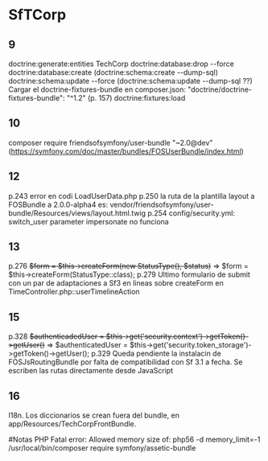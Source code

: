 # SfTCorp
9
--
doctrine:generate:entities TechCorp
doctrine:database:drop --force
doctrine:database:create
(doctrine:schema:create --dump-sql)
doctrine:schema:update --force
(doctrine:schema:update --dump-sql ??)
Cargar el doctrine-fixtures-bundle en composer.json: "doctrine/doctrine-fixtures-bundle": "^1.2" (p. 157)
doctrine:fixtures:load

10
--
composer require friendsofsymfony/user-bundle "~2.0@dev"
(https://symfony.com/doc/master/bundles/FOSUserBundle/index.html)


12
---
p.243 error en codi LoadUserData.php
p.250 la ruta de la plantilla layout a FOSBundle a 2.0.0-alpha4 es: vendor/friendsofsymfony/user-bundle/Resources/views/layout.html.twig
p.254 config/security.yml: switch_user parameter impersonate no funciona

13
--
p.276 ~~$form = $this->createForm(new StatusType(), $status)~~ => $form = $this->createForm(StatusType::class);
p.279 Ultimo formulario de submit con un par de adaptaciones a Sf3 en lineas sobre createForm en TimeController.php::userTimelineAction

15
--
p.328  ~~$authenticadedUser = $this->get('security.context')->getToken()->getUser()~~ => $authenticatedUser = $this->get('security.token_storage')->getToken()->getUser();
p.329 Queda pendiente la instalacin de FOSJsRoutingBundle por falta de compatibilidad con Sf 3.1 a fecha. Se escriben las rutas directamente desde JavaScript

16
--
I18n. Los diccionarios se crean fuera del bundle, en app/Resources/TechCorpFrontBundle.


#Notas
PHP Fatal error:  Allowed memory size of:
php56 -d memory_limit=-1 /usr/local/bin/composer require symfony/assetic-bundle

